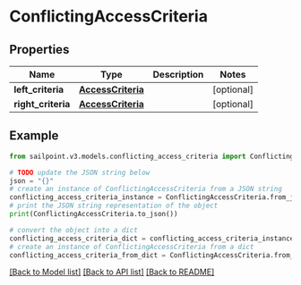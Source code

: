 # ConflictingAccessCriteria


## Properties

Name | Type | Description | Notes
------------ | ------------- | ------------- | -------------
**left_criteria** | [**AccessCriteria**](AccessCriteria.md) |  | [optional] 
**right_criteria** | [**AccessCriteria**](AccessCriteria.md) |  | [optional] 

## Example

```python
from sailpoint.v3.models.conflicting_access_criteria import ConflictingAccessCriteria

# TODO update the JSON string below
json = "{}"
# create an instance of ConflictingAccessCriteria from a JSON string
conflicting_access_criteria_instance = ConflictingAccessCriteria.from_json(json)
# print the JSON string representation of the object
print(ConflictingAccessCriteria.to_json())

# convert the object into a dict
conflicting_access_criteria_dict = conflicting_access_criteria_instance.to_dict()
# create an instance of ConflictingAccessCriteria from a dict
conflicting_access_criteria_from_dict = ConflictingAccessCriteria.from_dict(conflicting_access_criteria_dict)
```
[[Back to Model list]](../README.md#documentation-for-models) [[Back to API list]](../README.md#documentation-for-api-endpoints) [[Back to README]](../README.md)


